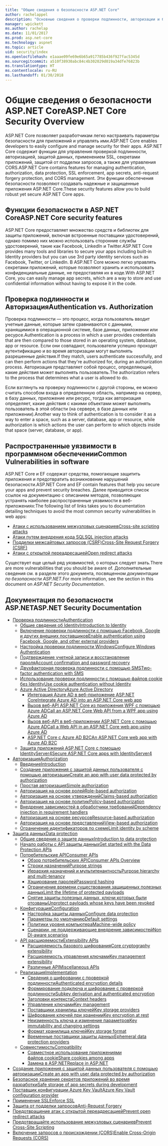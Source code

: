 ```yaml
---
title: "Общие сведения о безопасности ASP.NET Core"
author: rachelappel
description: "Основные сведения о проверки подлинности, авторизации и безопасности в ASP.NET Core."
manager: wpickett
ms.author: rachelap
ms.date: 11/01/2017
ms.prod: asp.net-core
ms.technology: aspnet
ms.topic: article
uid: security/index
ms.openlocfilehash: e1aaae09fe69e6b65a917785b436f927fac5345d
ms.sourcegitcommit: a510f38930abc84c4b302029d019a34dfe76823b
ms.translationtype: HT
ms.contentlocale: ru-RU
ms.lasthandoff: 01/30/2018
---
```

# <a name="aspnet-core-security-overview"></a><span data-ttu-id="cd7ea-103">Общие сведения о безопасности ASP.NET Core</span><span class="sxs-lookup"><span data-stu-id="cd7ea-103">ASP.NET Core Security Overview</span></span>

<span data-ttu-id="cd7ea-104">ASP.NET Core позволяет разработчикам легко настраивать параметры безопасности для приложений и управлять ими.</span><span class="sxs-lookup"><span data-stu-id="cd7ea-104">ASP.NET Core enables developers to easily configure and manage security for their apps.</span></span> <span data-ttu-id="cd7ea-105">ASP.NET Core содержит функции для управления проверкой подлинности, авторизацией, защитой данных, применением SSL, секретами приложений, защитой от подделки запросов, а также для управления CORS.</span><span class="sxs-lookup"><span data-stu-id="cd7ea-105">ASP.NET Core contains features for managing authentication, authorization, data protection, SSL enforcement, app secrets, anti-request forgery protection, and CORS management.</span></span> <span data-ttu-id="cd7ea-106">Эти функции обеспечения безопасности позволяют создавать надежные и защищенные приложения ASP.NET Core.</span><span class="sxs-lookup"><span data-stu-id="cd7ea-106">These security features allow you to build robust yet secure ASP.NET Core apps.</span></span> 

## <a name="aspnet-core-security-features"></a><span data-ttu-id="cd7ea-107">Функции безопасности в ASP.NET Core</span><span class="sxs-lookup"><span data-stu-id="cd7ea-107">ASP.NET Core security features</span></span>

<span data-ttu-id="cd7ea-108">ASP.NET Core предоставляет множество средств и библиотек для защиты приложений, включая встроенные поставщики удостоверений, однако помимо них можно использовать сторонние службы удостоверений, такие как Facebook, LinkedIn и Twitter.</span><span class="sxs-lookup"><span data-stu-id="cd7ea-108">ASP.NET Core provides many tools and libraries to secure your apps including built-in Identity providers but you can use 3rd party identity services such as Facebook, Twitter, or LinkedIn.</span></span> <span data-ttu-id="cd7ea-109">В ASP.NET Core можно легко управлять секретами приложений, которые позволяют хранить и использовать конфиденциальные данные, не предоставляя их в коде.</span><span class="sxs-lookup"><span data-stu-id="cd7ea-109">With ASP.NET Core, you can easily manage app secrets, which are a way to store and use confidential information without having to expose it in the code.</span></span> 

## <a name="authentication-vs-authorization"></a><span data-ttu-id="cd7ea-110">Проверка подлинности и Авторизация</span><span class="sxs-lookup"><span data-stu-id="cd7ea-110">Authentication vs. Authorization</span></span>

<span data-ttu-id="cd7ea-111">Проверка подлинности — это процесс, когда пользователь вводит учетные данные, которые затем сравниваются с данными, хранящимися в операционной системе, базе данных, приложении или ресурсе.</span><span class="sxs-lookup"><span data-stu-id="cd7ea-111">Authentication is a process in which a user provides credentials that are then compared to those stored in an operating system, database, app or resource.</span></span> <span data-ttu-id="cd7ea-112">Если они совпадают, пользователи успешно проходят аутентификацию и во время авторизации могут выполнять разрешенные действия.</span><span class="sxs-lookup"><span data-stu-id="cd7ea-112">If they match, users authenticate successfully, and can then perform actions that they're authorized for, during an authorization process.</span></span> <span data-ttu-id="cd7ea-113">Авторизация представляет собой процесс, определяющий, какие действия может выполнять пользователь.</span><span class="sxs-lookup"><span data-stu-id="cd7ea-113">The authorization refers to the process that determines what a user is allowed to do.</span></span> 

<span data-ttu-id="cd7ea-114">Если взглянуть на проверку подлинности с другой стороны, ее можно считать способом входа в определенную область, например на сервер, в базу данных, приложение или ресурс, тогда как авторизация определяет, какие действия с какими объектами может выполнять пользователь в этой области (на сервере, в базе данных или приложении).</span><span class="sxs-lookup"><span data-stu-id="cd7ea-114">Another way to think of authentication is to consider it as a way to enter a space, such as a server, database, app or resource, while authorization is which actions the user can perform to which objects inside that space (server, database, or app).</span></span>

## <a name="common-vulnerabilities-in-software"></a><span data-ttu-id="cd7ea-115">Распространенные уязвимости в программном обеспечении</span><span class="sxs-lookup"><span data-stu-id="cd7ea-115">Common Vulnerabilities in software</span></span>

<span data-ttu-id="cd7ea-116">ASP.NET Core и EF содержат средства, помогающие защитить приложения и предотвратить возникновение нарушений безопасности.</span><span class="sxs-lookup"><span data-stu-id="cd7ea-116">ASP.NET Core and EF contain features that help you secure your apps and prevent security breaches.</span></span> <span data-ttu-id="cd7ea-117">Далее приводится список ссылок на документацию с описанием методов, позволяющих устранять наиболее распространенные уязвимости в веб-приложениях:</span><span class="sxs-lookup"><span data-stu-id="cd7ea-117">The following list of links takes you to documentation detailing techniques to avoid the most common security vulnerabilities in web apps:</span></span>

* [<span data-ttu-id="cd7ea-118">Атаки с использованием межузловых сценариев</span><span class="sxs-lookup"><span data-stu-id="cd7ea-118">Cross-site scripting attacks</span></span>](https://docs.microsoft.com/aspnet/core/security/cross-site-scripting)
* [<span data-ttu-id="cd7ea-119">Атаки путем внедрения кода SQL</span><span class="sxs-lookup"><span data-stu-id="cd7ea-119">SQL injection attacks</span></span>](https://docs.microsoft.com/ef/core/querying/raw-sql)
* [<span data-ttu-id="cd7ea-120">Подделки межсайтовых запросов (CSRF)</span><span class="sxs-lookup"><span data-stu-id="cd7ea-120">Cross-Site Request Forgery (CSRF)</span></span>](https://docs.microsoft.com/aspnet/core/security/anti-request-forgery)
* [<span data-ttu-id="cd7ea-121">Атаки с открытой переадресацией</span><span class="sxs-lookup"><span data-stu-id="cd7ea-121">Open redirect attacks</span></span>](https://docs.microsoft.com/aspnet/core/security/preventing-open-redirects)

<span data-ttu-id="cd7ea-122">Существует еще целый ряд уязвимостей, о которых следует знать.</span><span class="sxs-lookup"><span data-stu-id="cd7ea-122">There are more vulnerabilities that you should be aware of.</span></span> <span data-ttu-id="cd7ea-123">Дополнительные сведения см. в разделе этого документа, посвященном *документации по безопасности ASP.NET*.</span><span class="sxs-lookup"><span data-stu-id="cd7ea-123">For more information, see the section in this document on *ASP.NET Security Documentation*.</span></span> 

## <a name="aspnet-security-documentation"></a><span data-ttu-id="cd7ea-124">Документация по безопасности ASP.NET</span><span class="sxs-lookup"><span data-stu-id="cd7ea-124">ASP.NET Security Documentation</span></span>

*   [<span data-ttu-id="cd7ea-125">Проверка подлинности</span><span class="sxs-lookup"><span data-stu-id="cd7ea-125">Authentication</span></span>](authentication/index.md)
    *   [<span data-ttu-id="cd7ea-126">Общие сведения об Identity</span><span class="sxs-lookup"><span data-stu-id="cd7ea-126">Introduction to Identity</span></span>](authentication/identity.md)
    *   [<span data-ttu-id="cd7ea-127">Включение проверки подлинности с помощью Facebook, Google и других внешних поставщиков</span><span class="sxs-lookup"><span data-stu-id="cd7ea-127">Enable authentication using Facebook, Google, and other external providers</span></span>](authentication/social/index.md)
    * [<span data-ttu-id="cd7ea-128">Настройка проверки подлинности Windows</span><span class="sxs-lookup"><span data-stu-id="cd7ea-128">Configure Windows Authentication</span></span>](authentication/windowsauth.md)
    *   [<span data-ttu-id="cd7ea-129">Подтверждение учетной записи и восстановление пароля</span><span class="sxs-lookup"><span data-stu-id="cd7ea-129">Account confirmation and password recovery</span></span>](authentication/accconfirm.md)
    *   [<span data-ttu-id="cd7ea-130">Двухфакторная проверка подлинности с помощью SMS</span><span class="sxs-lookup"><span data-stu-id="cd7ea-130">Two-factor authentication with SMS</span></span>](authentication/2fa.md) 
    *   [<span data-ttu-id="cd7ea-131">Использование проверки подлинности с помощью файлов cookie без Identity</span><span class="sxs-lookup"><span data-stu-id="cd7ea-131">Use cookie authentication without Identity</span></span>](authentication/cookie.md)
    *   [<span data-ttu-id="cd7ea-132">Azure Active Directory</span><span class="sxs-lookup"><span data-stu-id="cd7ea-132">Azure Active Directory</span></span>](authentication/azure-active-directory/index.md)
        *   [<span data-ttu-id="cd7ea-133">Интеграция Azure AD в веб-приложение ASP.NET Core</span><span class="sxs-lookup"><span data-stu-id="cd7ea-133">Integrate Azure AD into an ASP.NET Core web app</span></span>](https://azure.microsoft.com/documentation/samples/active-directory-dotnet-webapp-openidconnect-aspnetcore/)
        *   [<span data-ttu-id="cd7ea-134">Вызов веб-API ASP.NET Core из приложения WPF с помощью Azure AD</span><span class="sxs-lookup"><span data-stu-id="cd7ea-134">Call an ASP.NET Core Web API from a WPF app using Azure AD</span></span>](https://azure.microsoft.com/documentation/samples/active-directory-dotnet-native-aspnetcore/)
        *   [<span data-ttu-id="cd7ea-135">Вызов веб-API в веб-приложении ASP.NET Core с помощью Azure AD</span><span class="sxs-lookup"><span data-stu-id="cd7ea-135">Call a Web API in an ASP.NET Core web app using Azure AD</span></span>](https://azure.microsoft.com/documentation/samples/active-directory-dotnet-webapp-webapi-openidconnect-aspnetcore/)
        *   [<span data-ttu-id="cd7ea-136">ASP.NET Core с Azure AD B2C</span><span class="sxs-lookup"><span data-stu-id="cd7ea-136">An ASP.NET Core web app with Azure AD B2C</span></span>](https://azure.microsoft.com/resources/samples/active-directory-b2c-dotnetcore-webapp/)
    *   [<span data-ttu-id="cd7ea-137">Защита приложений ASP.NET Core с помощью IdentityServer4</span><span class="sxs-lookup"><span data-stu-id="cd7ea-137">Secure ASP.NET Core apps with IdentityServer4</span></span>](https://identityserver4.readthedocs.io)
*   [<span data-ttu-id="cd7ea-138">Авторизация</span><span class="sxs-lookup"><span data-stu-id="cd7ea-138">Authorization</span></span>](authorization/index.md)
    *   [<span data-ttu-id="cd7ea-139">Введение</span><span class="sxs-lookup"><span data-stu-id="cd7ea-139">Introduction</span></span>](authorization/introduction.md)
    *   [<span data-ttu-id="cd7ea-140">Создание приложения с защитой данных пользователя с помощью авторизации</span><span class="sxs-lookup"><span data-stu-id="cd7ea-140">Create an app with user data protected by authorization</span></span>](xref:security/authorization/secure-data)
    *   [<span data-ttu-id="cd7ea-141">Простая авторизация</span><span class="sxs-lookup"><span data-stu-id="cd7ea-141">Simple authorization</span></span>](authorization/simple.md)
    *   [<span data-ttu-id="cd7ea-142">Авторизация на основе ролей</span><span class="sxs-lookup"><span data-stu-id="cd7ea-142">Role-based authorization</span></span>](authorization/roles.md)
    *   [<span data-ttu-id="cd7ea-143">Авторизация на основе утверждений</span><span class="sxs-lookup"><span data-stu-id="cd7ea-143">Claims-based authorization</span></span>](authorization/claims.md)
    *   [<span data-ttu-id="cd7ea-144">Авторизация на основе политик</span><span class="sxs-lookup"><span data-stu-id="cd7ea-144">Policy-based authorization</span></span>](authorization/policies.md)
    *   [<span data-ttu-id="cd7ea-145">Внедрение зависимостей в обработчики требований</span><span class="sxs-lookup"><span data-stu-id="cd7ea-145">Dependency injection in requirement handlers</span></span>](authorization/dependencyinjection.md)
    *   [<span data-ttu-id="cd7ea-146">Авторизация на основе ресурсов</span><span class="sxs-lookup"><span data-stu-id="cd7ea-146">Resource-based authorization</span></span>](authorization/resourcebased.md)
    *   [<span data-ttu-id="cd7ea-147">Авторизация на основе представлений</span><span class="sxs-lookup"><span data-stu-id="cd7ea-147">View-based authorization</span></span>](authorization/views.md)
    *   [<span data-ttu-id="cd7ea-148">Ограничение идентификаторов по схеме</span><span class="sxs-lookup"><span data-stu-id="cd7ea-148">Limit identity by scheme</span></span>](authorization/limitingidentitybyscheme.md)
*   [<span data-ttu-id="cd7ea-149">Защита данных</span><span class="sxs-lookup"><span data-stu-id="cd7ea-149">Data protection</span></span>](data-protection/index.md)
    *   [<span data-ttu-id="cd7ea-150">Общие сведения о защите данных</span><span class="sxs-lookup"><span data-stu-id="cd7ea-150">Introduction to data protection</span></span>](data-protection/introduction.md)
    *   [<span data-ttu-id="cd7ea-151">Начало работы с API защиты данных</span><span class="sxs-lookup"><span data-stu-id="cd7ea-151">Get started with the Data Protection APIs</span></span>](data-protection/using-data-protection.md)
    *   [<span data-ttu-id="cd7ea-152">Потребительские API</span><span class="sxs-lookup"><span data-stu-id="cd7ea-152">Consumer APIs</span></span>](data-protection/consumer-apis/index.md)
        *   [<span data-ttu-id="cd7ea-153">Обзор потребительских API</span><span class="sxs-lookup"><span data-stu-id="cd7ea-153">Consumer APIs Overview</span></span>](data-protection/consumer-apis/overview.md)
        *   [<span data-ttu-id="cd7ea-154">Строки назначений</span><span class="sxs-lookup"><span data-stu-id="cd7ea-154">Purpose strings</span></span>](data-protection/consumer-apis/purpose-strings.md)
        *   [<span data-ttu-id="cd7ea-155">Иерархия назначений и мультитенантность</span><span class="sxs-lookup"><span data-stu-id="cd7ea-155">Purpose hierarchy and multi-tenancy</span></span>](data-protection/consumer-apis/purpose-strings-multitenancy.md)
        *   [<span data-ttu-id="cd7ea-156">Хэширование паролей</span><span class="sxs-lookup"><span data-stu-id="cd7ea-156">Password hashing</span></span>](data-protection/consumer-apis/password-hashing.md)
        *   [<span data-ttu-id="cd7ea-157">Ограничение времени существования защищенных полезных данных</span><span class="sxs-lookup"><span data-stu-id="cd7ea-157">Limit the lifetime of protected payloads</span></span>](data-protection/consumer-apis/limited-lifetime-payloads.md)
        *   [<span data-ttu-id="cd7ea-158">Снятие защиты полезных данных, ключи которых были отозваны</span><span class="sxs-lookup"><span data-stu-id="cd7ea-158">Unprotect payloads whose keys have been revoked</span></span>](data-protection/consumer-apis/dangerous-unprotect.md)
    *   [<span data-ttu-id="cd7ea-159">Конфигурация</span><span class="sxs-lookup"><span data-stu-id="cd7ea-159">Configuration</span></span>](data-protection/configuration/index.md)
        *   [<span data-ttu-id="cd7ea-160">Настройка защиты данных</span><span class="sxs-lookup"><span data-stu-id="cd7ea-160">Configure data protection</span></span>](data-protection/configuration/overview.md)
        *   [<span data-ttu-id="cd7ea-161">Параметры по умолчанию</span><span class="sxs-lookup"><span data-stu-id="cd7ea-161">Default settings</span></span>](data-protection/configuration/default-settings.md)
        *   [<span data-ttu-id="cd7ea-162">Политики уровня компьютера</span><span class="sxs-lookup"><span data-stu-id="cd7ea-162">Machine-wide policy</span></span>](data-protection/configuration/machine-wide-policy.md)
        *   [<span data-ttu-id="cd7ea-163">Сценарии, не поддерживающие внедрение зависимостей</span><span class="sxs-lookup"><span data-stu-id="cd7ea-163">Non DI-aware scenarios</span></span>](data-protection/configuration/non-di-scenarios.md)
    *   [<span data-ttu-id="cd7ea-164">API расширяемости</span><span class="sxs-lookup"><span data-stu-id="cd7ea-164">Extensibility APIs</span></span>](data-protection/extensibility/index.md)
        *   [<span data-ttu-id="cd7ea-165">Расширяемость базового шифрования</span><span class="sxs-lookup"><span data-stu-id="cd7ea-165">Core cryptography extensibility</span></span>](data-protection/extensibility/core-crypto.md)
        *   [<span data-ttu-id="cd7ea-166">Расширяемость управления ключами</span><span class="sxs-lookup"><span data-stu-id="cd7ea-166">Key management extensibility</span></span>](data-protection/extensibility/key-management.md)
        *   [<span data-ttu-id="cd7ea-167">Различные API</span><span class="sxs-lookup"><span data-stu-id="cd7ea-167">Miscellaneous APIs</span></span>](data-protection/extensibility/misc-apis.md)
    *   [<span data-ttu-id="cd7ea-168">Реализация</span><span class="sxs-lookup"><span data-stu-id="cd7ea-168">Implementation</span></span>](data-protection/implementation/index.md)
        *   [<span data-ttu-id="cd7ea-169">Сведения о шифровании с проверкой подлинности</span><span class="sxs-lookup"><span data-stu-id="cd7ea-169">Authenticated encryption details</span></span>](data-protection/implementation/authenticated-encryption-details.md)
        *   [<span data-ttu-id="cd7ea-170">Формирование подключа и шифрование с проверкой подлинности</span><span class="sxs-lookup"><span data-stu-id="cd7ea-170">Subkey derivation and authenticated encryption</span></span>](data-protection/implementation/subkeyderivation.md)
        *   [<span data-ttu-id="cd7ea-171">Заголовки контекста</span><span class="sxs-lookup"><span data-stu-id="cd7ea-171">Context headers</span></span>](data-protection/implementation/context-headers.md)
        *   [<span data-ttu-id="cd7ea-172">Управление ключами</span><span class="sxs-lookup"><span data-stu-id="cd7ea-172">Key management</span></span>](data-protection/implementation/key-management.md)
        *   [<span data-ttu-id="cd7ea-173">Поставщики хранилищ ключей</span><span class="sxs-lookup"><span data-stu-id="cd7ea-173">Key storage providers</span></span>](data-protection/implementation/key-storage-providers.md)
        *   [<span data-ttu-id="cd7ea-174">Шифрование ключей при хранении</span><span class="sxs-lookup"><span data-stu-id="cd7ea-174">Key encryption at rest</span></span>](data-protection/implementation/key-encryption-at-rest.md)
        *   [<span data-ttu-id="cd7ea-175">Неизменность ключа и изменение параметров</span><span class="sxs-lookup"><span data-stu-id="cd7ea-175">Key immutability and changing settings</span></span>](data-protection/implementation/key-immutability.md)
        *   [<span data-ttu-id="cd7ea-176">Формат хранилища ключей</span><span class="sxs-lookup"><span data-stu-id="cd7ea-176">Key storage format</span></span>](data-protection/implementation/key-storage-format.md)
        *   [<span data-ttu-id="cd7ea-177">Временные поставщики защиты данных</span><span class="sxs-lookup"><span data-stu-id="cd7ea-177">Ephemeral data protection providers</span></span>](data-protection/implementation/key-storage-ephemeral.md)
    *   [<span data-ttu-id="cd7ea-178">Совместимость</span><span class="sxs-lookup"><span data-stu-id="cd7ea-178">Compatibility</span></span>](data-protection/compatibility/index.md)
        *   [<span data-ttu-id="cd7ea-179">Совместное использование приложениями файлов cookie</span><span class="sxs-lookup"><span data-stu-id="cd7ea-179">Share cookies among apps</span></span>](data-protection/compatibility/cookie-sharing.md)
        *   [<span data-ttu-id="cd7ea-180">Замена <machineKey> в ASP.NET</span><span class="sxs-lookup"><span data-stu-id="cd7ea-180">Replace <machineKey> in ASP.NET</span></span>](data-protection/compatibility/replacing-machinekey.md)
*   [<span data-ttu-id="cd7ea-181">Создание приложения с защитой данных пользователя с помощью авторизации</span><span class="sxs-lookup"><span data-stu-id="cd7ea-181">Create an app with user data protected by authorization</span></span>](xref:security/authorization/secure-data)
*   [<span data-ttu-id="cd7ea-182">Безопасное хранение секретов приложений во время разработки</span><span class="sxs-lookup"><span data-stu-id="cd7ea-182">Safe storage of app secrets during development</span></span>](app-secrets.md)
*   [<span data-ttu-id="cd7ea-183">Поставщик конфигурации Azure Key Vault</span><span class="sxs-lookup"><span data-stu-id="cd7ea-183">Azure Key Vault configuration provider</span></span>](key-vault-configuration.md)
*   [<span data-ttu-id="cd7ea-184">Применение SSL</span><span class="sxs-lookup"><span data-stu-id="cd7ea-184">Enforce SSL</span></span>](enforcing-ssl.md)
*   [<span data-ttu-id="cd7ea-185">Защита от подделки запросов</span><span class="sxs-lookup"><span data-stu-id="cd7ea-185">Anti-Request Forgery</span></span>](anti-request-forgery.md)
*   [<span data-ttu-id="cd7ea-186">Предотвращение атак с открытой переадресацией</span><span class="sxs-lookup"><span data-stu-id="cd7ea-186">Prevent open redirect attacks</span></span>](preventing-open-redirects.md)
*   [<span data-ttu-id="cd7ea-187">Предотвращайте использование межузловых сценариев</span><span class="sxs-lookup"><span data-stu-id="cd7ea-187">Prevent Cross-Site Scripting</span></span>](cross-site-scripting.md)
*   [<span data-ttu-id="cd7ea-188">Включение запросов о происхождении (CORS)</span><span class="sxs-lookup"><span data-stu-id="cd7ea-188">Enable Cross-Origin Requests (CORS)</span></span>](cors.md)
